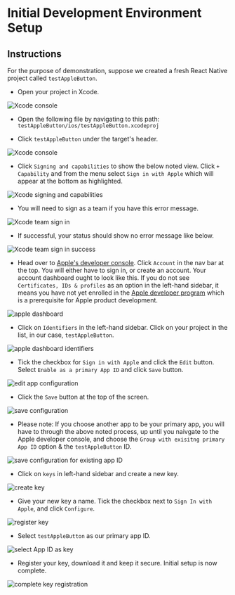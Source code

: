 # Initial Development Environment Setup

## Instructions

For the purpose of demonstration, suppose we created a fresh React Native project called `testAppleButton`.

* Open your project in Xcode.

![Xcode console](docs/images/xcode-dashboard.png)

* Open the following file by navigating to this path: `testAppleButton/ios/testAppleButton.xcodeproj`

* Click `testAppleButton` under the target's header.

![Xcode console](docs/images/xcode-project-1.png)

* Click `Signing and capabilities` to show the below noted view. Click `+ Capability` and from the menu select `Sign in with Apple` which will appear at the bottom as highlighted.

![Xcode signing and capabilities](docs/images/xcode-signin-capabilities.png)

* You will need to sign as a team if you have this error message.

![Xcode team sign in](docs/images/xcode-signin-team.png)

* If successful, your status should show no error message like below.

![Xcode team sign in success](docs/images/xcode-signin-team-success.png)

* Head over to [Apple's developer console](https://developer.apple.com/). Click `Account` in the nav bar at the top. You will either have to sign in, or create an account. Your account dashboard ought to look like this. If you do not see `Certificates, IDs & profiles` as an option in the left-hand sidebar, it means you have not yet enrolled in the [Apple developer program](https://developer.apple.com/programs/) which is a prerequisite for Apple product development.

![apple dashboard](docs/images/apple-developer-console.png)

* Click on `Identifiers` in the left-hand sidebar. Click on your project in the list, in our case, `testAppleButton`.

![apple dashboard identifiers](docs/images/identifiers.png)

* Tick the checkbox for `Sign in with Apple` and click the `Edit` button. Select `Enable as a primary App ID` and click `Save` button.

![edit app configuration](docs/images/enable-sign-in.png)

* Click the `Save` button at the top of the screen.

![save configuration](docs/images/save-button.png)

* Please note: If you choose another app to be your primary app, you will have to through the above noted process, up until you naivgate to the Apple developer console, and choose the `Group with exisitng primary App ID` option & the `testAppleButton` ID.

![save configuration for existing app ID](docs/images/group-with-existing-id.png)

* Click on `keys` in left-hand sidebar and create a new key.

![create key](docs/images/create-key.png)

* Give your new key a name. Tick the checkbox next to `Sign In with Apple`, and click `Configure`.

![register key](docs/images/register-key.png)

* Select `testAppleButton` as our primary app ID.

![select App ID as key](docs/images/select-app-key.png)

* Register your key, download it and keep it secure. Initial setup is now complete.

![complete key registration](docs/images/complete-registration.png)
